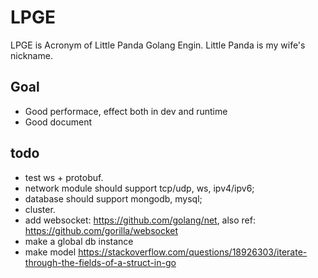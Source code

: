 # LPGE

LPGE is Acronym of Little Panda Golang Engin. Little Panda is my wife's nickname.

## Goal

+ Good performace, effect both in dev and runtime
+ Good document

## todo

+ test ws + protobuf.
+ network module should support tcp/udp, ws, ipv4/ipv6;
+ database should support mongodb, mysql;
+ cluster.
+ add websocket: https://github.com/golang/net, also ref: https://github.com/gorilla/websocket
+ make a global db instance 
+ make model https://stackoverflow.com/questions/18926303/iterate-through-the-fields-of-a-struct-in-go